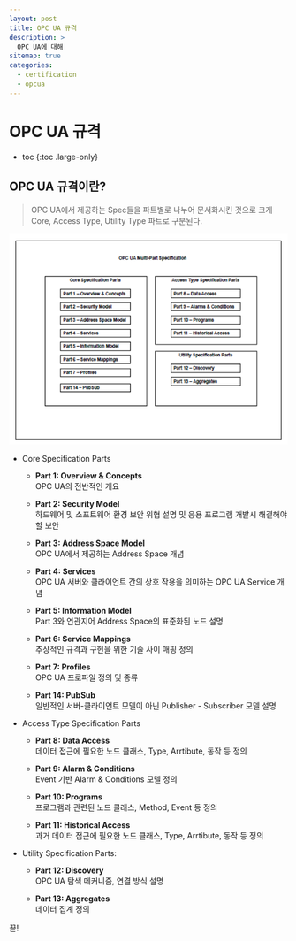 ```yaml
---
layout: post
title: OPC UA 규격
description: >
  OPC UA에 대해
sitemap: true
categories:
  - certification
  - opcua
---
```


# OPC UA 규격

* toc
{:toc .large-only}

## OPC UA 규격이란?

>OPC UA에서 제공하는 Spec들을 파트별로 나누어 문서화시킨 것으로 크게 Core, Access Type, Utility Type 파트로 구분된다.

![그림1](/assets/img/opcua/specification.png)

- Core Specification Parts  
  - __Part 1: Overview & Concepts__  
  OPC UA의 전반적인 개요  

  - __Part 2: Security Model__  
  하드웨어 및 소프트웨어 환경 보안 위협 설명 및 응용 프로그램 개발시 해결해야 할 보안  

  - __Part 3: Address Space Model__  
  OPC UA에서 제공하는 Address Space 개념

  - __Part 4: Services__  
  OPC UA 서버와 클라이언트 간의 상호 작용을 의미하는 OPC UA Service 개념

  - __Part 5: Information Model__  
  Part 3와 연관지어 Address Space의 표준화된 노드 설명

  - __Part 6: Service Mappings__  
  추상적인 규격과 구현을 위한 기술 사이 매핑 정의

  - __Part 7: Profiles__  
  OPC UA 프로파일 정의 및 종류

  - __Part 14: PubSub__  
  일반적인 서버-클라이언트 모델이 아닌 Publisher - Subscriber 모델 설명 

- Access Type Specification Parts  
  - __Part 8: Data Access__  
  데이터 접근에 필요한 노드 클래스, Type, Arrtibute, 동작 등 정의

  - __Part 9: Alarm & Conditions__  
  Event 기반 Alarm & Conditions 모델 정의

  - __Part 10: Programs__  
  프로그램과 관련된 노드 클래스, Method, Event 등 정의

  - __Part 11: Historical Access__  
  과거 데이터 접근에 필요한 노드 클래스, Type, Arrtibute, 동작 등 정의

- Utility Specification Parts:
  - __Part 12: Discovery__  
  OPC UA 탐색 메커니즘, 연결 방식 설명
  
  - __Part 13: Aggregates__  
  데이터 집계 정의


끝!